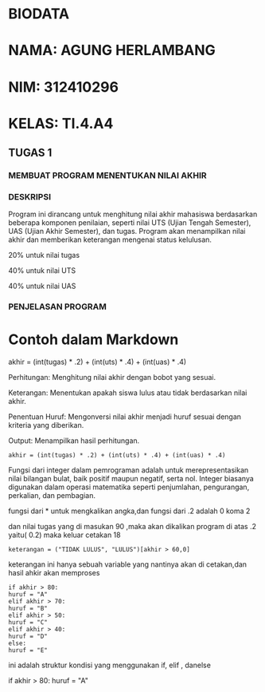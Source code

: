 # BIODATA
# NAMA: AGUNG HERLAMBANG
# NIM: 312410296
# KELAS: TI.4.A4
## TUGAS 1

### MEMBUAT PROGRAM MENENTUKAN NILAI AKHIR

### DESKRIPSI

Program ini dirancang untuk menghitung nilai akhir mahasiswa berdasarkan beberapa komponen penilaian, seperti nilai UTS (Ujian Tengah Semester), UAS (Ujian Akhir Semester), dan tugas. Program akan menampilkan nilai akhir dan memberikan keterangan mengenai status kelulusan.

 20% untuk nilai tugas

 40% untuk nilai UTS

 40% untuk nilai UAS

### PENJELASAN PROGRAM

 # Contoh dalam Markdown
akhir = (int(tugas) * .2) + (int(uts) * .4) + (int(uas) * .4)

Perhitungan: Menghitung nilai akhir dengan bobot yang sesuai.

Keterangan: Menentukan apakah siswa lulus atau tidak berdasarkan nilai akhir.

Penentuan Huruf: Mengonversi nilai akhir menjadi huruf sesuai dengan kriteria yang diberikan.

Output: Menampilkan hasil perhitungan.

    akhir = (int(tugas) * .2) + (int(uts) * .4) + (int(uas) * .4)    

 Fungsi dari integer dalam pemrograman adalah untuk merepresentasikan nilai bilangan bulat, baik positif maupun negatif, serta nol. Integer biasanya digunakan dalam operasi matematika seperti penjumlahan, pengurangan, perkalian, dan pembagian.

 fungsi dari * untuk mengkalikan angka,dan fungsi dari  .2 adalah 0 koma 2

 dan nilai tugas yang di masukan 90 ,maka akan dikalikan program di atas .2 yaitu( 0.2) maka keluar cetakan 18

    keterangan = ("TIDAK LULUS", "LULUS")[akhir > 60,0]

keterangan ini hanya sebuah variable yang nantinya akan di cetakan,dan hasil ahkir akan memproses

    if akhir > 80:
    huruf = "A"
    elif akhir > 70:
    huruf = "B"
    elif akhir > 50:
    huruf = "C"
    elif akhir > 40:
    huruf = "D"
    else:
    huruf = "E"

ini adalah struktur kondisi yang menggunakan if, elif , danelse

   if akhir > 80:
       huruf = "A"
